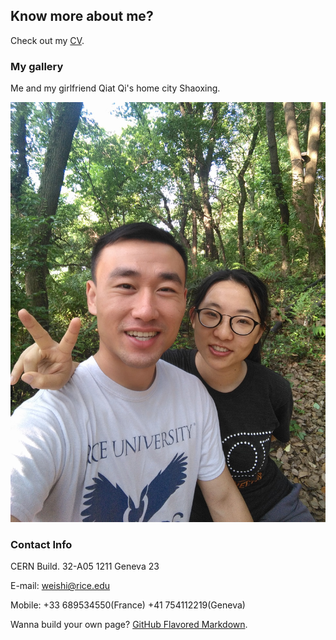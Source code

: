 ## Know more about me?
Check out my [CV](https://github.com/weishi10141993/weishi10141993.github.io/blob/master/cv.pdf).

### My gallery
Me and my girlfriend Qiat Qi's home city Shaoxing.

![Wei and Qi](https://github.com/weishi10141993/weishi10141993.github.io/blob/master/Wei_Qi.jpg) 

### Contact Info
CERN Build. 32-A05
1211 Geneva 23

E-mail: weishi@rice.edu

Mobile: +33 689534550(France)
        +41 754112219(Geneva)

Wanna build your own page? [GitHub Flavored Markdown](https://guides.github.com/features/mastering-markdown/).
